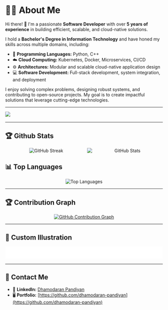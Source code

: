 <!-- README.md -->

# 👨‍💻 About Me 
Hi there! 👋 I'm a passionate **Software Developer** with over **5 years of experience** in building efficient, scalable, and cloud-native solutions.  

I hold a **Bachelor's Degree in Information Technology** and have honed my skills across multiple domains, including:  
- 🐍 **Programming Languages:** Python, C++  
- ☁️ **Cloud Computing:** Kubernetes, Docker, Microservices, CI/CD  
- ⚙️ **Architectures:** Modular and scalable cloud-native application design  
- 💻 **Software Development:** Full-stack development, system integration, and deployment  

I enjoy solving complex problems, designing robust systems, and contributing to open-source projects. My goal is to create impactful solutions that leverage cutting-edge technologies.  

---

<!-- Profile views counter -->
![](https://komarev.com/ghpvc/?username=dhamodaran-pandiyan&color=green)

---

## 🏆 Github Stats

<!-- GitHub Stats and Streak -->
<div align="center">
  <img src="https://github-readme-stats.vercel.app/api?username=dhamodaran-pandiyan&show_icons=true&theme=nightowl" width="48%" align="right" alt="GitHub Stats" />
  <img src="https://github-readme-streak-stats.herokuapp.com/?user=dhamodaran-pandiyan&theme=nightowl" width="48%" alt="GitHub Streak" />
</div>

## 📊 Top Languages

<!-- GitHub Top Languages -->
<div align="center">
  <img src="https://github-readme-stats.vercel.app/api/top-langs/?username=dhamodaran-pandiyan&theme=nightowl&layout=compact" width="50%" alt="Top Languages" />
</div>

---

## 🏆 Contribution Graph

<!-- GitHub Contribution Graph -->
<div align="center">
  <a href="https://github.com/dhamodaran-pandiyan/github-readme-activity-graph">
    <img src="https://github-readme-activity-graph.vercel.app/graph?username=dhamodaran-pandiyan&bg_color=200024&color=ffffff&line=f53d91&point=ffd700&area=true&hide_border=true" alt="GitHub Contribution Graph" />
  </a>
</div>

---


## 🌊 Custom Illustration

<!-- Custom SVG Section -->
<div align="center">
  <img src="sea.svg" alt="Sea SVG Illustration" width="100%" height="100%" />
</div>

---

## 🚀 Contact Me

- 💼 **LinkedIn:** [Dhamodaran Pandiyan](https://www.linkedin.com/in/dhamodaranpandiyan/)  
- 🖥️ **Portfolio:** [https://github.com/dhamodaran-pandiyan](https://github.com/dhamodaran-pandiyan)

